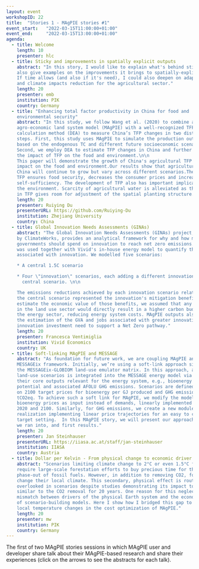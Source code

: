 ```yaml
---
layout: event
workshopID: 22
title:  "Stories 1 - MAgPIE stories #1"
event_start:   "2022-03-15T11:00:00+01:00"
event_end:     "2022-03-15T13:00:00+01:00"
agenda:
  - title: Welcome
    length: 10
    presenter: hlc
  - title: Sticky and improvements in spatially explicit outputs
    abstract: "In this story, I would like to explain what's behind sticky and
    also give examples on the improvements it brings to spatially-explicit data.
    If time allows (and also if it's need), I could also deepen on adaptation
    and climate impacts reduction for the agricultural sector."
    length: 20
    presenter: emb
    institution: PIK
    country: Germany
  - title: "Enhancing total factor productivity in China for food and
    environmental security"
    abstract: "In this study, we follow Wang et al. (2020) to combine an
    agro-economic land system model (MAgPIE) with a well-recognized TFP
    calculation method (DEA) to measure China’s TFP changes in two distinct
    steps. First, this study uses MAgPIE to simulate the production outcomes
    based on the endogenous TC and different future socioeconomic scenarios.
    Second, we employ DEA to estimate TFP changes in China and further analysis
    the impact of TFP on the food and environment.\n\n
    This paper will demonstrate the growth of China's agricultural TFP and its
    impact on the food and environment.Our results show that agricultural TFP in
    China will continue to grow but vary across different scenarios.The growth of
    TFP ensures food security, decreases the consumer prices and increases
    self-sufficiency. The development of TFP also has important implications for
    the environment. Scarcity of agricultural water is alleviated as the increase
    in TFP gives room for adjustment of the spatial planting structure."
    length: 20
    presenter: Ruiying Du
    presenterURL: https://github.com/Ruiying-Du
    institution: Zhejiang University
    country: China
  - title: Global Innovation Needs Assessments (GINAs)
    abstract: "The Global Innovation Needs Assessments (GINAs) project, funded
    by ClimateWorks, provides an analytical framework for why and how much
    governments should spend on innovation to reach net zero emissions. MAgPIE
    was used together with Vivid's in-house energy model to quantify the benefits
    associated with innovation. We modelled five scenarios:

    * A central 1.5C scenario

    * Four \"innovation\" scenarios, each adding a different innovation to the
      central scenario. \n\n

    The emissions reductions achieved by each innovation scenario relative to
    the central scenario represented the innovation's mitigation benefits. To
    estimate the economic value of those benefits, we assumed that any mitigation
    in the land use sector would directly result in a higher carbon budget for
    the energy sector, reducing energy system costs. MAgPIE outputs also informed
    the estimation of the GVA and jobs associated with greater innovation, and the
    innovation investment need to support a Net Zero pathway."
    length: 20
    presenter: Francesca Ventimiglia
    institution: Vivid Economics
    country: UK
  - title: Soft-linking MAgPIE and MESSAGE
    abstract: "As foundation for future work, we are coupling MAgPIE and the
    MESSAGEix framework. Initially, we’re using a soft-link approach similar to
    the MESSAGEix-GLOBIOM land-use emulator matrix. In this approach, a set of
    land-use scenarios is integrated into the MESSAGE energy model via some of
    their core outputs relevant for the energy system, e.g., bioenergy production
    potential and associated AFOLU GHG emissions. Scenarios are defined based
    on 2100 target prices for bioenergy per GJ produced and GHG emissions per
    tCO2eq. To achieve such a soft link for MAgPIE, we modify the model to take
    bioenergy prices as input instead of demands, linearly implemented between
    2020 and 2100. Similarly, for GHG emissions, we create a new module
    realization implementing linear price trajectories for an easy to change
    target setting.  In this MAgPIE story, we will present our approach, issues
    we ran into, and first results."
    length: 20
    presenter: Jan Steinhauser
    presenterURL: https://iiasa.ac.at/staff/jan-steinhauser
    institution: IIASA
    country: Austria
  - title: Dollar per Kelvin - From physical change to economic driver
    abstract: "Scenarios limiting climate change to 2°C or even 1.5°C frequently
    require large-scale forestation efforts to buy precious time for the
    phase-out of fossil fuels. However, in addition to removing CO2, forests
    change their local climate. This secondary, physical effect is routinely
    overlooked in scenarios despite studies demonstrating its impact to be
    similar to the CO2 removal for 20 years. One reason for this neglect is the
    mismatch between drivers of the physical Earth system and the economic world
    of scenario-building models. Here I show how I bridged this gap to consider
    local temperature changes in the cost optimization of MAgPIE."
    length: 20
    presenter: mw
    institution: PIK
    country: Germany
---
```


The first of two MAgPIE stories sessions in which MAgPIE user and developer
share talk about their MAgPIE-based research and share their experiences (click
on the arrows to see the abstracts for each talk).
